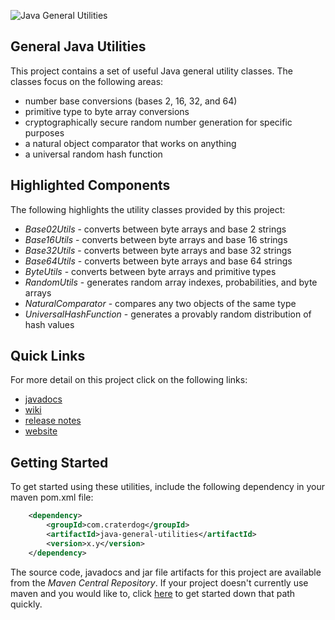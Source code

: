 ![Java General Utilities](https://github.com/craterdog/java-general-utilities/blob/master/docs/images/Toolbox.jpg)

## General Java Utilities
This project contains a set of useful Java general utility classes. The classes focus on the following areas:

 * number base conversions (bases 2, 16, 32, and 64)
 * primitive type to byte array conversions
 * cryptographically secure random number generation for specific purposes
 * a natural object comparator that works on anything
 * a universal random hash function

## Highlighted Components
The following highlights the utility classes provided by this project:

 * *Base02Utils* - converts between byte arrays and base 2 strings
 * *Base16Utils* - converts between byte arrays and base 16 strings
 * *Base32Utils* - converts between byte arrays and base 32 strings
 * *Base64Utils* - converts between byte arrays and base 64 strings
 * *ByteUtils* - converts between byte arrays and primitive types
 * *RandomUtils* - generates random array indexes, probabilities, and byte arrays
 * *NaturalComparator* - compares any two objects of the same type
 * *UniversalHashFunction* - generates a provably random distribution of hash values

## Quick Links
For more detail on this project click on the following links:

 * [javadocs](http://craterdog.github.io/java-general-utilities/latest/index.html)
 * [wiki](https://github.com/craterdog/java-general-utilities/wiki)
 * [release notes](https://github.com/craterdog/java-general-utilities/wiki/releases)
 * [website](http://craterdog.com)

## Getting Started
To get started using these utilities, include the following dependency in your maven pom.xml file:

```xml
    <dependency>
        <groupId>com.craterdog</groupId>
        <artifactId>java-general-utilities</artifactId>
        <version>x.y</version>
    </dependency>
```

The source code, javadocs and jar file artifacts for this project are available from the
*Maven Central Repository*. If your project doesn't currently use maven and you would like to,
click [here](https://github.com/craterdog/maven-parent-poms) to get started down that path quickly.
